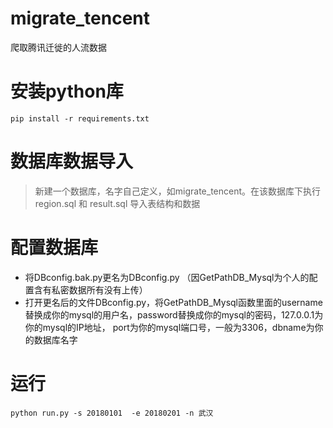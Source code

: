 # migrate_tencent
爬取腾讯迁徙的人流数据

# 安装python库

    pip install -r requirements.txt
# 数据库数据导入
>  新建一个数据库，名字自己定义，如migrate_tencent。在该数据库下执行region.sql 和 result.sql 导入表结构和数据


# 配置数据库
+ 将DBconfig.bak.py更名为DBconfig.py （因GetPathDB_Mysql为个人的配置含有私密数据所有没有上传）
+ 打开更名后的文件DBconfig.py，将GetPathDB_Mysql函数里面的username替换成你的mysql的用户名，password替换成你的mysql的密码，127.0.0.1为你的mysql的IP地址，
 port为你的mysql端口号，一般为3306，dbname为你的数据库名字
 
# 运行

    python run.py -s 20180101  -e 20180201 -n 武汉


